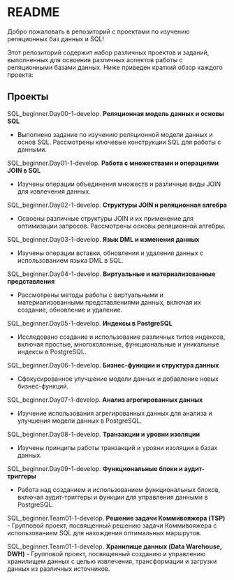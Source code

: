 # README

Добро пожаловать в репозиторий с проектами по изучению реляционных баз данных и SQL!

Этот репозиторий содержит набор различных проектов и заданий, выполненных для освоения различных аспектов работы с реляционными базами данных. Ниже приведен краткий обзор каждого проекта:

## Проекты

SQL_beginner.Day00-1-develop. **Реляционная модель данных и основы SQL**
   - Выполнено задание по изучению реляционной модели данных и основ SQL. Рассмотрены ключевые конструкции SQL для работы с данными.

SQL_beginner.Day01-1-develop. **Работа с множествами и операциями JOIN в SQL**
   - Изучены операции объединения множеств и различные виды JOIN для извлечения данных.

SQL_beginner.Day02-1-develop. **Структуры JOIN и реляционная алгебра**
   - Освоены различные структуры JOIN и их применение для оптимизации запросов. Рассмотрены основы реляционной алгебры.

SQL_beginner.Day03-1-develop. **Язык DML и изменения данных**
   - Изучены операции вставки, обновления и удаления данных с использованием языка DML в SQL.

SQL_beginner.Day04-1-develop. **Виртуальные и материализованные представления**
   - Рассмотрены методы работы с виртуальными и материализованными представлениями данных, включая их создание, обновление и удаление.

SQL_beginner.Day05-1-develop. **Индексы в PostgreSQL**
   - Исследовано создание и использование различных типов индексов, включая простые, многоколонные, функциональные и уникальные индексы в PostgreSQL.

SQL_beginner.Day06-1-develop. **Бизнес-функции и структура данных**
   - Сфокусированное улучшение модели данных и добавление новых бизнес-функций.

SQL_beginner.Day07-1-develop. **Анализ агрегированных данных**
   - Изучение использования агрегированных данных для анализа и улучшения модели данных в PostgreSQL.

SQL_beginner.Day08-1-develop. **Транзакции и уровни изоляции**
   - Изучены принципы работы транзакций и уровни изоляции в базах данных.

SQL_beginner.Day09-1-develop. **Функциональные блоки и аудит-триггеры**
   - Работа над созданием и использованием функциональных блоков, включая аудит-триггеры и функции для управления данными в PostgreSQL.

SQL_beginner.Team01-1-develop. **Решение задачи Коммивояжера (TSP)**
    - Групповой проект, посвященный решению задачи Коммивояжера с использованием SQL для нахождения оптимальных маршрутов.

SQL_beginner.Team01-1-develop. **Хранилище данных (Data Warehouse, DWH)**
    - Групповой проект, посвященный созданию и управлению хранилищем данных с целью извлечения, трансформации и загрузки данных из различных источников.
